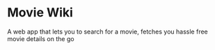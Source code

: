 # Movie Wiki
A web app that lets you to search for a movie, fetches you hassle free movie details on the go

